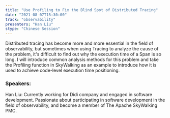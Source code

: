 ```yaml
---
title: "Use Profiling to Fix the Blind Spot of Distributed Tracing"
date: "2021-08-07T15:30:00" 
track: "observability"
presenters: "Han Liu"
stype: "Chinese Session"
---
```

Distributed tracing has become more and more essential in the field of observability, but sometimes when using Tracing to analyze the cause of the problem, it's difficult to find out why the execution time of a Span is so long.
 I will introduce common analysis methods for this problem and take the Profiling function in SkyWalking as an example to introduce how it is used to achieve code-level execution time positioning.
 ### Speakers: 
 Han Liu: Currently working for Didi company and engaged in software development. Passionate about participating in software development in the field of observability, and become a member of The Apache SkyWalking PMC.